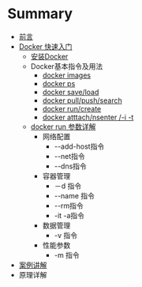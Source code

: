 # Summary

* [前言](README.md)
* [Docker 快速入门](快速入门/fastlearn.md)
   * [安装Docker](chapter_fastlearn/install_docker.md)
   * Docker基本指令及用法
       * [docker images](chapter_fastlearn/docker_images.md)
       * [docker ps](chapter_fastlearn/docker_ps.md)
       * [docker save/load](chapter_fastlearn/docker_saveload.md)
       * [docker pull/push/search](chapter_fastlearn/docker_pullpushsearch.md)
       * [docker run/create](chapter_fastlearn/docker_runcreate.md)
       * [docker  atttach/nsenter /-i  -t](chapter_fastlearn/docker_atttach_nsenter_-i_-_t.md)
   * [docker run 参数详解](chapter_fastlearn/docker_run/README.md)
       * 网络配置
           * --add-host指令
           * --net指令
           * --dns指令
       * 容器管理
           * －d 指令
           * --name 指令
           * --rm指令
           * -it -a指令
       * 数据管理
           * -v 指令
       * 性能参数
           * -m 指令 
* [案例讲解](examples.md)
* 原理详解

